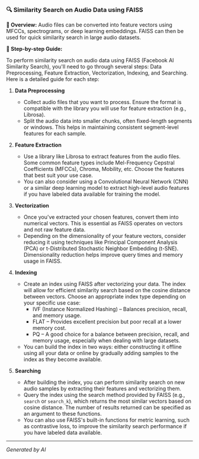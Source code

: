 ### 🔍 Similarity Search on Audio Data using FAISS

**📌 Overview:** Audio files can be converted into feature vectors using MFCCs, spectrograms, or deep learning embeddings. FAISS can then be used for quick similarity search in large audio datasets.

**📖 Step-by-step Guide:**

To perform similarity search on audio data using FAISS (Facebook AI Similarity Search), you'll need to go through several steps: Data Preprocessing, Feature Extraction, Vectorization, Indexing, and Searching. Here is a detailed guide for each step:

1. **Data Preprocessing**
   - Collect audio files that you want to process. Ensure the format is compatible with the library you will use for feature extraction (e.g., Librosa).
   - Split the audio data into smaller chunks, often fixed-length segments or windows. This helps in maintaining consistent segment-level features for each sample.

2. **Feature Extraction**
   - Use a library like Librosa to extract features from the audio files. Some common feature types include Mel-Frequency Cepstral Coefficients (MFCCs), Chroma, Mobility, etc. Choose the features that best suit your use case.
   - You can also consider using a Convolutional Neural Network (CNN) or a similar deep learning model to extract high-level audio features if you have labeled data available for training the model.

3. **Vectorization**
   - Once you've extracted your chosen features, convert them into numerical vectors. This is essential as FAISS operates on vectors and not raw feature data.
   - Depending on the dimensionality of your feature vectors, consider reducing it using techniques like Principal Component Analysis (PCA) or t-Distributed Stochastic Neighbor Embedding (t-SNE). Dimensionality reduction helps improve query times and memory usage in FAISS.

4. **Indexing**
   - Create an index using FAISS after vectorizing your data. The index will allow for efficient similarity search based on the cosine distance between vectors. Choose an appropriate index type depending on your specific use case:
     - IVF (Instance Normalized Hashing) – Balances precision, recall, and memory usage.
     - FLAT – Provides excellent precision but poor recall at a lower memory cost.
     - PQ – A good choice for a balance between precision, recall, and memory usage, especially when dealing with large datasets.
   - You can build the index in two ways: either constructing it offline using all your data or online by gradually adding samples to the index as they become available.

5. **Searching**
   - After building the index, you can perform similarity search on new audio samples by extracting their features and vectorizing them.
   - Query the index using the search method provided by FAISS (e.g., `search` or `search_k`), which returns the most similar vectors based on cosine distance. The number of results returned can be specified as an argument to these functions.
   - You can also use FAISS's built-in functions for metric learning, such as contrastive loss, to improve the similarity search performance if you have labeled data available.

---
*Generated by AI*